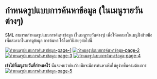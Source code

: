 # กำหนดรูปแบบการค้นหาข้อมูล (ในเมนูรายวันต่างๆ)

SML สามารถกำหนดรูปแบบการค้นหาข้อมูล (ในเมนูรายวันต่างๆ)
เพื่อให้ออกมาในเมนูฝั่งซ้ายมือเพื่อสะดวกในการดูข้อมูล การค้นหา
ได้โดยวิธีง่ายๆต่อไปนี้

[![กำหนดรูปแบบการค้นหาข้อมูล-page-1](/images/กำหนดรูปแบบการค้นหาข้อมูล-page-1.jpg)](/images/กำหนดรูปแบบการค้นหาข้อมูล-page-1.jpg)
[![กำหนดรูปแบบการค้นหาข้อมูล-page-2](/images/กำหนดรูปแบบการค้นหาข้อมูล-page-2.jpg)](/images/กำหนดรูปแบบการค้นหาข้อมูล-page-2.jpg)
[![กำหนดรูปแบบการค้นหาข้อมูล-page-3](/images/กำหนดรูปแบบการค้นหาข้อมูล-page-3.jpg)](/images/กำหนดรูปแบบการค้นหาข้อมูล-page-3.jpg)
[![กำหนดรูปแบบการค้นหาข้อมูล-page-4](/images/กำหนดรูปแบบการค้นหาข้อมูล-page-4.jpg)](/images/กำหนดรูปแบบการค้นหาข้อมูล-page-4.jpg)



**เข้าไปที่เมนูรายวันที่กำหนดไว้**
นั้นจะพบว่าช่องว้ายมือจะมีการค้นหาเพิ่มให้ดูง่ายขึ้นตามต้องการ[![กำหนดรูปแบบการค้นหาข้อมูล-page-5](/images/กำหนดรูปแบบการค้นหาข้อมูล-page-5.jpg)](/images/กำหนดรูปแบบการค้นหาข้อมูล-page-5.jpg)

